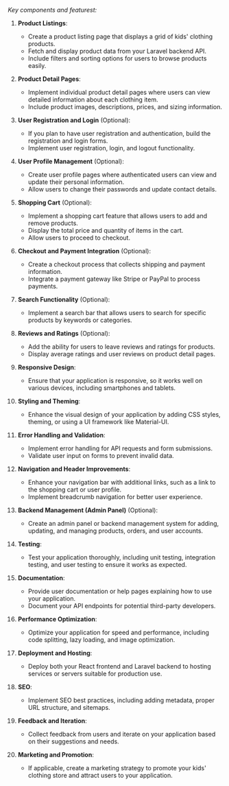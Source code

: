 *Key components and featurest:*

1. **Product Listings**:
   - Create a product listing page that displays a grid of kids' clothing products.
   - Fetch and display product data from your Laravel backend API.
   - Include filters and sorting options for users to browse products easily.

2. **Product Detail Pages**:
   - Implement individual product detail pages where users can view detailed information about each clothing item.
   - Include product images, descriptions, prices, and sizing information.

3. **User Registration and Login** (Optional):
   - If you plan to have user registration and authentication, build the registration and login forms.
   - Implement user registration, login, and logout functionality.

4. **User Profile Management** (Optional):
   - Create user profile pages where authenticated users can view and update their personal information.
   - Allow users to change their passwords and update contact details.

5. **Shopping Cart** (Optional):
   - Implement a shopping cart feature that allows users to add and remove products.
   - Display the total price and quantity of items in the cart.
   - Allow users to proceed to checkout.

6. **Checkout and Payment Integration** (Optional):
   - Create a checkout process that collects shipping and payment information.
   - Integrate a payment gateway like Stripe or PayPal to process payments.

7. **Search Functionality** (Optional):
   - Implement a search bar that allows users to search for specific products by keywords or categories.

8. **Reviews and Ratings** (Optional):
   - Add the ability for users to leave reviews and ratings for products.
   - Display average ratings and user reviews on product detail pages.

9. **Responsive Design**:
   - Ensure that your application is responsive, so it works well on various devices, including smartphones and tablets.

10. **Styling and Theming**:
    - Enhance the visual design of your application by adding CSS styles, theming, or using a UI framework like Material-UI.

11. **Error Handling and Validation**:
    - Implement error handling for API requests and form submissions.
    - Validate user input on forms to prevent invalid data.

12. **Navigation and Header Improvements**:
    - Enhance your navigation bar with additional links, such as a link to the shopping cart or user profile.
    - Implement breadcrumb navigation for better user experience.

13. **Backend Management (Admin Panel)** (Optional):
    - Create an admin panel or backend management system for adding, updating, and managing products, orders, and user accounts.

14. **Testing**:
    - Test your application thoroughly, including unit testing, integration testing, and user testing to ensure it works as expected.

15. **Documentation**:
    - Provide user documentation or help pages explaining how to use your application.
    - Document your API endpoints for potential third-party developers.

16. **Performance Optimization**:
    - Optimize your application for speed and performance, including code splitting, lazy loading, and image optimization.

17. **Deployment and Hosting**:
    - Deploy both your React frontend and Laravel backend to hosting services or servers suitable for production use.

18. **SEO**:
    - Implement SEO best practices, including adding metadata, proper URL structure, and sitemaps.

19. **Feedback and Iteration**:
    - Collect feedback from users and iterate on your application based on their suggestions and needs.

20. **Marketing and Promotion**:
    - If applicable, create a marketing strategy to promote your kids' clothing store and attract users to your application.